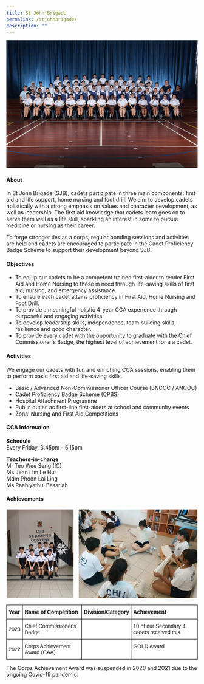 ```yaml
---
title: St John Brigade
permalink: /stjohnbrigade/
description: ""
---
```

![](/images/CCA/2023/st%20john_s%20ambulance%20brigade.jpg)

#### **About**

In St John Brigade (SJB), cadets participate in three main components: first aid and life support, home nursing and foot drill. We aim to develop cadets holistically with a strong emphasis on values and character development, as well as leadership. The first aid knowledge that cadets learn goes on to serve them well as a life skill, sparkling an interest in some to pursue medicine or nursing as their career.

To forge stronger ties as a corps, regular bonding sessions and activities are held and cadets are encouraged to participate in the Cadet Proficiency Badge Scheme to support their development beyond SJB.

#### **Objectives**

*   To equip our cadets to be a competent trained first-aider to render First Aid and Home Nursing to those in need through life-saving skills of first aid, nursing, and emergency assistance.
*   To ensure each cadet attains proficiency in First Aid, Home Nursing and Foot Drill.
*   To provide a meaningful holistic 4-year CCA experience through purposeful and engaging activities.
*   To develop leadership skills, independence, team building skills, resilience and good character.
*    To provide every cadet with the opportunity to graduate with the Chief Commissioner's Badge, the highest level of achievement for a a cadet.

#### **Activities**

We engage our cadets with fun and enriching CCA sessions, enabling them to perform basic first aid and life-saving skills.

*   Basic / Advanced Non-Commissioner Officer Course (BNCOC / ANCOC)
*   Cadet Proficiency Badge Scheme (CPBS)
*   Hospital Attachment Programme
*   Public duties as first-line first-aiders at school and community events
*   Zonal Nursing and First Aid Competitions

#### **CCA Information**
**Schedule**<br>
Every Friday, 3.45pm - 6.15pm<br> 

**Teachers-in-charge**
<br>Mr Teo Wee Seng (IC)  
Ms Jean Lim Le Hui<br>
Mdm Phoon Lai Ling<br>
Ms Raabiyathul Basariah<br>

#### **Achievements**
<style type="text/css">
.tg  {border-collapse:collapse;border-spacing:0;}
.tg td{border-color:black;border-style:solid;border-width:1px;font-family:Arial, sans-serif;font-size:14px;
  overflow:hidden;padding:10px 5px;word-break:normal;}
.tg th{border-color:black;border-style:solid;border-width:1px;font-family:Arial, sans-serif;font-size:14px;
  font-weight:normal;overflow:hidden;padding:10px 5px;word-break:normal;}
.tg .tg-dgl5{background-color:#FFF;font-weight:bold;text-align:left;vertical-align:top}
.tg .tg-zr06{background-color:#FFF;text-align:left;vertical-align:middle}
.tg .tg-ktyi{background-color:#FFF;text-align:left;vertical-align:top}
</style>

      
![](/images/CCA/Uniformed%20Groups/St%20John%20Brigade/S2.png)

<table class="tg">
<thead>
  <tr>
      <th class="tg-dgl5">Year<br></th>
    <th class="tg-dgl5">Name of Competition<br></th>
    <th class="tg-dgl5">Division/Category<br></th>
    <th class="tg-dgl5">Achievement<br></th>
  </tr>
</thead>
<tbody>
  <tr>
    <td class="tg-zr06">2023<br></td>
    <td class="tg-zr06">Chief Commissioner's Badge 
			</td>
    <td class="tg-ktyi"></td>
    <td class="tg-ktyi">10 of our Secondary 4 cadets received this<br></td>
  </tr>
  <tr>
    <td class="tg-zr06">2022<br></td>
    <td class="tg-zr06">Corps Achievement Award (CAA)<br></td>
    <td class="tg-ktyi"></td>
    <td class="tg-ktyi">GOLD Award<br></td></tr></tbody></table>The Corps Achievement Award was suspended in 2020 and 2021 due to the ongoing Covid-19 pandemic.